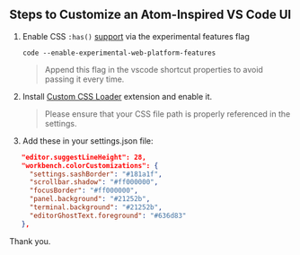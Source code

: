 
## Steps to Customize an Atom-Inspired VS Code UI


1. Enable CSS `:has()` [support](https://caniuse.com/css-has) via the experimental features flag  
 
   `code --enable-experimental-web-platform-features`

   > Append this flag in the vscode shortcut properties to avoid passing it every time.  
                                                                                              
2. Install [Custom CSS Loader](https://marketplace.visualstudio.com/items?itemName=be5invis.vscode-custom-css) extension and enable it.  

   > Please ensure that your CSS file path is properly referenced in the settings.  
                                                                                              
3. Add these in your settings.json file:

  ```json
     "editor.suggestLineHeight": 28,
     "workbench.colorCustomizations": {
       "settings.sashBorder": "#181a1f",
       "scrollbar.shadow": "#ff000000",
       "focusBorder": "#ff000000",
       "panel.background": "#21252b",
       "terminal.background": "#21252b",
       "editorGhostText.foreground": "#636d83"
     },
  ```

Thank you.

